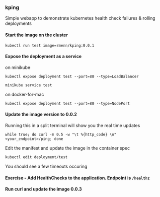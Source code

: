 ### kping

Simple webapp to demonstrate kubernetes health check failures & rolling deployments

#### Start the image on the cluster

`kubectl run test image=rmenn/kping:0.0.1`

#### Expose the deployment as a service

on minikube

`kubectl expose deployment test --port=80 --type=LoadBalancer`

`minikube service test`

on docker-for-mac

`kubectl expose deployment test --port=80 --type=NodePort`

#### Update the image version to 0.0.2

Running this in a split terminal will show you the real time updates

`while true; do curl -m 0.5 -w "\t %{http_code} \n" <your_endpoint>/ping; done`

Edit the manifest and update the image in the container spec

`kubectl edit deployment/test`

You should see a few timeouts occuring


#### Exercise - Add HealthChecks to the application. Endpoint is `/healthz`


#### Run curl and update the image 0.0.3

